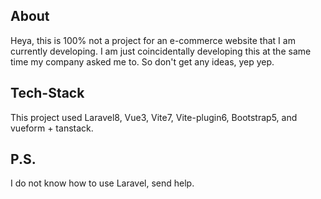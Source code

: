 ## About
Heya, this is 100% not a project for an e-commerce website that I am currently developing. I am just coincidentally developing this at the same time my company asked me to. So don't get any ideas, yep yep.

## Tech-Stack
This project used Laravel8, Vue3, Vite7, Vite-plugin6, Bootstrap5, and vueform + tanstack.

## P.S. 
I do not know how to use Laravel, send help.